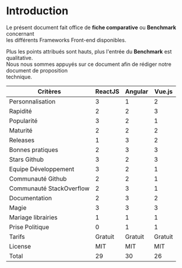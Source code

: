 # Introduction

Le présent document fait office de **fiche comparative** ou **Benchmark** concernant<br>
les différents Frameworks Front-end disponibles.<br>

Plus les points attribués sont hauts, plus l'entrée du **Benchmark** est qualitative.<br>
Nous nous sommes appuyés sur ce document afin de rédiger notre document de proposition<br>
technique.<br>

| Critères                 | ReactJS | Angular | Vue.js  |
| ------------------------ | ------- | ------- | ------- |
| Personnalisation         | 3       | 1       | 2       | 
| Rapidité                 | 2       | 2       | 3       |
| Popularité               | 3       | 2       | 1       |
| Maturité                 | 2       | 2       | 2       |
| Releases                 | 1       | 3       | 2       |
| Bonnes pratiques         | 2       | 3       | 3       |
| Stars Github             | 3       | 2       | 3       | 
| Equipe Développement     | 3       | 2       | 1       |
| Communauté Github        | 2       | 2       | 1       |
| Communauté StackOverflow | 2       | 3       | 1       |
| Documentation            | 2       | 3       | 2       |
| Magie                    | 3       | 3       | 3       |
| Mariage librairies       | 1       | 1       | 1       |
| Prise Politique          | 0       | 1       | 1       |
| Tarifs                   | Gratuit | Gratuit | Gratuit |
| License                  | MIT     | MIT     | MIT     |
| Total                    | 29      | 30      | 26      |
